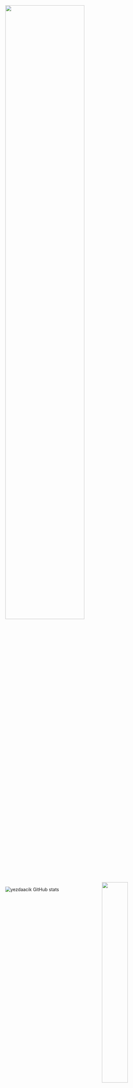  <img width="70%" src= "https://readme-typing-svg.demolab.com?font=Fira+Code&pause=062e96&color= 87ceff&background=FF6AAA00&vCenter=false&multiline=true&width=435&height=30&lines=Yezda ">
 
<img width="40%" align="right" src="https://count.getloli.com/get/@:yezdaacik?theme=rule34">


![yezdaacik GitHub stats](https://github-readme-stats.vercel.app/api/?username=yezdaacik&show_icons=false&title_color=fff&icon_color=79ff97&text_color=9f9f9f&bg_color=151515)


